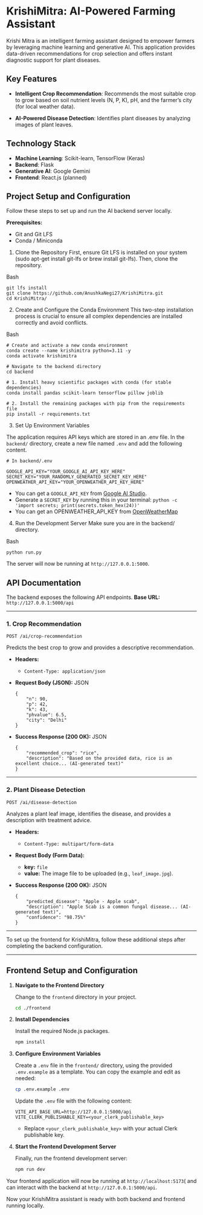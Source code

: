 # KrishiMitra: AI-Powered Farming Assistant 
Krishi Mitra is an intelligent farming assistant designed to empower farmers by leveraging machine learning and generative AI. This application provides data-driven recommendations for crop selection and offers instant diagnostic support for plant diseases.

##  Key Features

- **Intelligent Crop Recommendation**: Recommends the most suitable crop to grow based on soil nutrient levels (N, P, K), pH, and the farmer’s city (for local weather data).
    
- **AI-Powered Disease Detection**: Identifies plant diseases by analyzing images of plant leaves.
    

## Technology Stack

- **Machine Learning**: Scikit-learn, TensorFlow (Keras)
- **Backend**: Flask
- **Generative AI**: Google Gemini
- **Frontend**: React.js (planned)

##  Project Setup and Configuration

Follow these steps to set up and run the AI backend server locally.

**Prerequisites:**
- Git and Git LFS
- Conda / Miniconda

1. Clone the Repository
First, ensure Git LFS is installed on your system (sudo apt-get install git-lfs or brew install git-lfs). Then, clone the repository.

Bash
```
git lfs install
git clone https://github.com/AnushkaNegi27/KrishiMitra.git
cd KrishiMitra/
```

2. Create and Configure the Conda Environment
This two-step installation process is crucial to ensure all complex dependencies are installed correctly and avoid conflicts.

Bash
```
# Create and activate a new conda environment
conda create --name krishimitra python=3.11 -y
conda activate krishimitra

# Navigate to the backend directory
cd backend

# 1. Install heavy scientific packages with conda (for stable dependencies)
conda install pandas scikit-learn tensorflow pillow joblib

# 2. Install the remaining packages with pip from the requirements file
pip install -r requirements.txt
```

3. Set Up Environment Variables

The application requires API keys which are stored in an .env file.
In the `backend/` directory, create a new file named `.env` and add the following content.

```
# In backend/.env

GOOGLE_API_KEY="YOUR_GOOGLE_AI_API_KEY_HERE"
SECRET_KEY="YOUR_RANDOMLY_GENERATED_SECRET_KEY_HERE"
OPENWEATHER_API_KEY="YOUR_OPENWEATHER_API_KEY_HERE"

```

- You can get a `GOOGLE_API_KEY` from [Google AI Studio](https://makersuite.google.com/app/apikey).
- Generate a `SECRET_KEY` by running this in your terminal: `python -c 'import secrets; print(secrets.token_hex(24))'`
- You can get an OPENWEATHER_API_KEY from [OpenWeatherMap](https://openweathermap.org/appid)

4. Run the Development Server
Make sure you are in the backend/ directory.

Bash
```
python run.py
```

The server will now be running at `http://127.0.0.1:5000`.

##  API Documentation

The backend exposes the following API endpoints.
**Base URL:** `http://127.0.0.1:5000/api`

---
### **1. Crop Recommendation**

`POST /ai/crop-recommendation`

Predicts the best crop to grow and provides a descriptive recommendation.
- **Headers:**
    - `Content-Type: application/json`
- **Request Body (JSON):**
    JSON
    
    ```
    {
        "n": 90,
        "p": 42,
        "k": 43,
        "phvalue": 6.5,
        "city": "Delhi"
    }
    ```
    
- **Success Response (200 OK):**
    JSON
    
    ```
    {
        "recommended_crop": "rice",
        "description": "Based on the provided data, rice is an excellent choice... (AI-generated text)"
    }
    ```
    

---

### **2. Plant Disease Detection**

`POST /ai/disease-detection`

Analyzes a plant leaf image, identifies the disease, and provides a description with treatment advice.
- **Headers:**
    - `Content-Type: multipart/form-data`
- **Request Body (Form Data):**
    - **key:** `file`
    - **value:** The image file to be uploaded (e.g., `leaf_image.jpg`).
- **Success Response (200 OK):**
    JSON
    
    ```
    {
        "predicted_disease": "Apple - Apple scab",
        "description": "Apple Scab is a common fungal disease... (AI-generated text)",
        "confidence": "98.75%"
    }

***

To set up the frontend for KrishiMitra, follow these additional steps after completing the backend configuration.

***

## Frontend Setup and Configuration

1. **Navigate to the Frontend Directory**

   Change to the `frontend` directory in your project.

   ```bash
   cd ./frontend
   ```

2. **Install Dependencies**

   Install the required Node.js packages.

   ```bash
   npm install
   ```

3. **Configure Environment Variables**

   Create a `.env` file in the `frontend/` directory, using the provided `.env.example` as a template. You can copy the example and edit as needed:

   ```bash
   cp .env.example .env
   ```

   Update the `.env` file with the following content:

   ```
   VITE_API_BASE_URL=http://127.0.0.1:5000/api
   VITE_CLERK_PUBLISHABLE_KEY=<your_clerk_publishable_key>
   ```

   - Replace `<your_clerk_publishable_key>` with your actual Clerk publishable key.

4. **Start the Frontend Development Server**

   Finally, run the frontend development server:

   ```bash
   npm run dev
   ```

Your frontend application will now be running at `http://localhost:5173`( and can interact with the backend at `http://127.0.0.1:5000/api`.

Now your KrishiMitra assistant is ready with both backend and frontend running locally.


